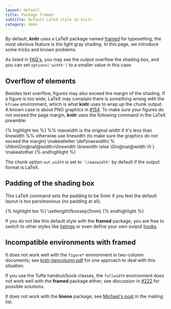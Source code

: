 ```yaml
---
layout: default
title: Package framed
subtitle: Default LaTeX style in knitr
category: demo
---
```


By default, **knitr** uses a LaTeX package named [framed](http://www.ctan.org/pkg/framed) for typesetting; the most obvious feature is the light gray shading. In this page, we introduce some tricks and known problems.

As listed in [FAQ's](https://github.com/yihui/knitr/blob/master/FAQ.md), you may see the output overflow the shading box, and you can set `options('width')` to a smaller value in this case.

## Overflow of elements

Besides text overflow, figures may also exceed the margin of the shading. If a figure is too wide, LaTeX may complain there is something wrong with the `kframe` environment, which is what **knitr** uses to wrap up the chunk output. A known case is about PNG graphics in [#154](https://github.com/yihui/knitr/issues/154). To make sure your figures do not exceed the page margin, **knitr** uses the following command in the LaTeX preamble:

{% highlight tex %}
%% maxwidth is the original width if it's less than linewidth
%% otherwise use linewidth (to make sure the graphics do not exceed the margin)
\makeatletter
\def\maxwidth{ %
  \ifdim\Gin@nat@width>\linewidth
    \linewidth
  \else
    \Gin@nat@width
  \fi
}
\makeatother
{% endhighlight %}

The chunk option `out.width` is set to `'\\maxwidth'` by default if the output format is LaTeX.

## Padding of the shading box

This LaTeX command sets the padding to be 5mm if you feel the default layout is too parsimonious (no padding at all).

{% highlight tex %}
\setlength\fboxsep{5mm}
{% endhighlight %}

If you do not like this default style with the **framed** package, you are free to switch to other styles like [listings](../listings/) or even define your own output [hooks](/knitr/hooks).

## Incompatible environments with **framed**

It does not work well with the `figure*` environment in two-column documents; see [knitr-twocolumn.pdf](https://bitbucket.org/stat/knitr/downloads/knitr-twocolumn.pdf) for one approach to deal with this situation.

If you use the Tufte handout/book classes, the `fullwidth` environment does not work well with the **framed** package either; see discussion in [#222](https://github.com/yihui/knitr/issues/222) for possible solutions.

It does not work with the **lineno** package; see [Michael's post](http://groups.google.com/group/knitr/browse_thread/thread/b0d6723386371139) in the mailing list.

